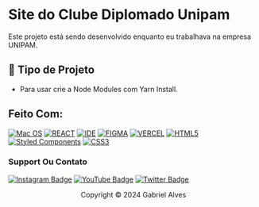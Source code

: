 # Site do Clube Diplomado Unipam

Este projeto está sendo desenvolvido enquanto eu trabalhava na empresa UNIPAM.

## 🔧 Tipo de Projeto

- Para usar crie a Node Modules com Yarn Install.

## Feito Com:
[![Mac OS](https://img.shields.io/badge/mac%20os-000000?style=for-the-badge&logo=macos&logoColor=F0F0F0)](https://apple.com)
[![REACT](https://shields.io/badge/react-black?logo=react&style=for-the-badge)](https://https://react.dev/)
[![IDE](https://img.shields.io/badge/Visual_studio_code-0078D4?style=for-the-badge&logo=visual%20studio%20code&logoColor=white)](https://code.visualstudio.com/)
[![FIGMA](https://img.shields.io/badge/figma-%23F24E1E.svg?style=for-the-badge&logo=figma&logoColor=white)](https://figma.com)
[![VERCEL](https://img.shields.io/badge/vercel-%23000000.svg?style=for-the-badge&logo=vercel&logoColor=white)](https://vercel.com)
[![HTML5](https://img.shields.io/badge/HTML5-E34F26?style=for-the-badge&logo=html5&logoColor=white)](https://developer.mozilla.org/pt-BR/docs/Web/HTML)
[![Styled Components](https://img.shields.io/badge/styled--components-DB7093?style=for-the-badge&logo=styled-components&logoColor=white)](https://styled-components.com/)
[![CSS3](https://img.shields.io/badge/CSS3-1572B6?style=for-the-badge&logo=css3&logoColor=white)](https://developer.mozilla.org/pt-BR/docs/Web/CSS)


### Support Ou Contato

[![Instagram Badge](https://img.shields.io/badge/Instagram-E4405F?style=for-the-badge&logo=instagram&logoColor=white)](https://instagram.com/gabbezeira/)
[![YouTube Badge](https://img.shields.io/badge/YouTube-FF0000?style=for-the-badge&logo=youtube&logoColor=white)](https://www.youtube.com/@gabbezeiraTech)
[![Twitter Badge](https://img.shields.io/badge/Twitter-1DA1F2?style=for-the-badge&logo=twitter&logoColor=white)](https://twitter.com/gabbezeira)

<p align="center">Copyright © 2024 Gabriel Alves</p>

